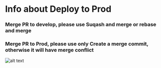 # Info about Deploy to Prod
### Merge PR to develop, please use Suqash and merge or rebase and merge 

### Merge PR to Prod, please use only **Create a merge commit**, otherwise it will have merge conflict
![alt text](image.png)

